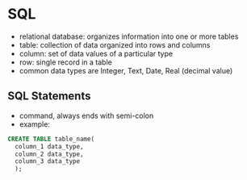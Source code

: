 # SQL 

* relational database: organizes information into one or more tables 
* table: collection of data organized into rows and columns 
* column: set of data values of a particular type 
* row: single record in a table
* common data types are Integer, Text, Date, Real (decimal value) 

## SQL Statements 
* command, always ends with semi-colon 
* example: 
```sql 
CREATE TABLE table_name(
  column_1 data_type, 
  column_2 data_type,
  column_3 data_type
  );
```

